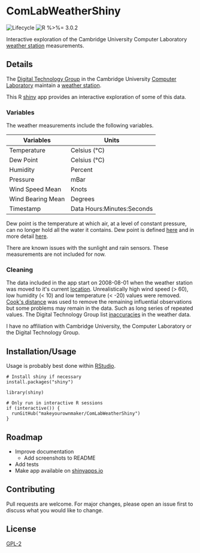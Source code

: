 # ComLabWeatherShiny

![Lifecycle
](https://img.shields.io/badge/lifecycle-experimental-orange.svg?style=flat)
![R
%>%= 3.0.2](https://img.shields.io/badge/R->%3D3.0.2-blue.svg?style=flat)

Interactive exploration of the Cambridge University
Computer Laboratory [weather station](https://www.cl.cam.ac.uk/research/dtg/weather/) measurements.


## Details
The [Digital Technology Group](https://www.cl.cam.ac.uk/research/dtg/) in the Cambridge University 
[Computer Laboratory](https://www.cl.cam.ac.uk/) maintain a [weather station](https://www.cl.cam.ac.uk/research/dtg/weather/).

This R [shiny](https://shiny.rstudio.com/) app provides an interactive exploration of some of this data.

### Variables
The weather measurements include the following variables.
  
| Variables         | Units                      |
|-------------------|----------------------------|
| Temperature       | Celsius (°C)               |
| Dew Point         | Celsius (°C)               |
| Humidity          | Percent                    |
| Pressure          | mBar                       |
| Wind Speed Mean   | Knots                      |
| Wind Bearing Mean | Degrees                    |
| Timestamp         | Data Hours:Minutes:Seconds |

Dew point is the temperature at which air, at a level of constant pressure, can no longer hold all the 
water it contains.  Dew point is defined [here](https://www.cl.cam.ac.uk/research/dtg/weather/dewpoint.html) 
and in more detail [here](http://www.faqs.org/faqs/meteorology/temp-dewpoint/).

There are known issues with the sunlight and rain sensors.  These measurements are not included for now.


### Cleaning

The data included in the app start on 2008-08-01 when the weather station was moved to it's current 
[location](https://www.cl.cam.ac.uk/research/dtg/weather/map.html).  Unrealistically high wind speed (> 60), 
low humidity (< 10) and low temperature (< -20) values were removed.  [Cook's distance](https://en.wikipedia.org/wiki/Cook%27s_distance) 
was used to remove the remaining influential observations but some problems may remain in the data.  Such as 
long series of repeated values.  The Digital Technology Group list 
[inaccuracies](https://www.cl.cam.ac.uk/research/dtg/weather/inaccuracies.html) in the weather data.

I have no affiliation with Cambridge University, the Computer Laboratory or the Digital Technology Group.


## Installation/Usage
Usage is probably best done within [RStudio](https://www.rstudio.com/).

```
# Install shiny if necessary
install.packages("shiny")

library(shiny)

# Only run in interactive R sessions
if (interactive()) {
  runGitHub("makeyourownmaker/ComLabWeatherShiny")
}
```


## Roadmap

* Improve documentation
  * Add screenshots to README
* Add tests
* Make app available on [shinyapps.io](https://shinyapps.io/)


## Contributing
Pull requests are welcome.  For major changes, please open an issue first to discuss what you would like to change.


## License
[GPL-2](https://www.gnu.org/licenses/old-licenses/gpl-2.0.en.html)
